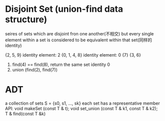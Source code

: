 # Disjoint Set (union-find data structure)
seires of sets which are disjoint fron one another(不相交)
but every single element within a set is considered to be equivalent within that set(同样的identity)

{2, 5, 9}    identity element: 2
{0, 1, 4, 8} identity element: 0
{7}
{3, 6}

1. find(4) == find(8), return the same set identity 0
2. union (find(2), find(7))

# ADT
a collection of sets S = {s0, s1, ..., sk}
each set has a representative member
API: 
void makeSet (const T & t);
void set_union (const T & k1, const T & k2);
T & find(const T &k)

